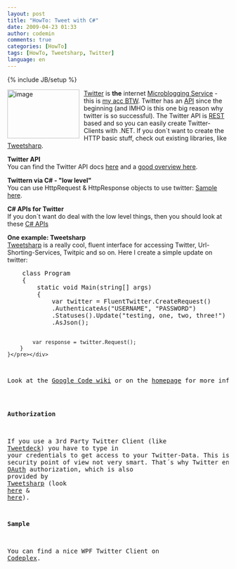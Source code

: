 ```yaml
---
layout: post
title: "HowTo: Tweet with C#"
date: 2009-04-23 01:33
author: codemin
comments: true
categories: [HowTo]
tags: [HowTo, Tweetsharp, Twitter]
language: en
---
```

{% include JB/setup %}
<p><a href="{{BASE_PATH}}/assets/wp-images-en/image82.png"><img style="border-top-width: 0px; border-left-width: 0px; border-bottom-width: 0px; margin: 0px 10px 0px 0px; border-right-width: 0px" height="111" alt="image" src="{{BASE_PATH}}/assets/wp-images-en/image-thumb97.png" width="164" align="left" border="0" /></a><a href="http://twitter.com">Twitter</a> is <strong>the</strong> internet <a href="http://en.wikipedia.org/wiki/Micro-blogging">Microblogging Service</a> - this is <a href="http://twitter.com/robert0muehsig">my acc BTW</a>. Twitter has an <a href="http://apiwiki.twitter.com/">API</a> since the beginning (and IMHO is this one big reason why twitter is so successful). The Twitter API is <a href="http://en.wikipedia.org/wiki/Representational_State_Transfer">REST</a> based and so you can easily create Twitter-Clients with .NET. If you don&#180;t want to create the HTTP basic stuff, check out existing libraries, like <a href="http://code.google.com/p/tweetsharp/">Tweetsharp</a>. </p> 
<!--more-->
  <p><strong>Twitter API      <br /></strong>You can find the Twitter API docs <a href="http://apiwiki.twitter.com/">here</a> and a <a href="http://apiwiki.twitter.com/Things-Every-Developer-Should-Know">good overview here</a>. </p>  <p><strong>Twittern via C# - &quot;low level&quot;</strong>     <br />You can use HttpRequest &amp; HttpResponse objects to use twitter: <a href="http://psantos-blog.zi-yu.com/?p=197">Sample here</a>.</p>  <p><strong>C# APIs for Twitter      <br /></strong>If you don&#180;t want do deal with the low level things, then you should look at these <a href="http://apiwiki.twitter.com/Libraries#C/NET">C# APIs</a></p>  <p><strong>One example: Tweetsharp      <br /></strong><a href="http://code.google.com/p/tweetsharp/">Tweetsharp</a> is a really cool, fluent interface for accessing Twitter, Url-Shorting-Services, Twitpic and so on. Here I create a simple update on twitter:</p>  <div class="wlWriterSmartContent" id="scid:812469c5-0cb0-4c63-8c15-c81123a09de7:a14dbc2a-9b8a-4438-85a1-3829edb17bbb" style="padding-right: 0px; display: inline; padding-left: 0px; float: none; padding-bottom: 0px; margin: 0px; padding-top: 0px"><pre name="code" class="c#">    class Program
    {
        static void Main(string[] args)
        {
            var twitter = FluentTwitter.CreateRequest()
            .AuthenticateAs("USERNAME", "PASSWORD")
            .Statuses().Update("testing, one, two, three!")
            .AsJson();

            var response = twitter.Request();
        }
    }</pre></div>

<p>Look at the <a href="http://code.google.com/p/tweetsharp/w/list">Google Code wiki</a> or on the <a href="http://tweetsharp.com/">homepage</a> for more information. </p>

<p><strong>Authorization</strong> 

  <br />If you use a 3rd Party Twitter Client (like <a href="http://www.tweetdeck.com/">Tweetdeck</a>) you have to type in your credentials to get access to your Twitter-Data. This is from a security point of view not very smart. That&#180;s why Twitter enabled <a href="http://oauth.net/">OAuth</a> authorization, which is also provided by <a href="http://apiwiki.twitter.com/OAuth-FAQ">Tweetsharp</a> (look <a href="http://tweetsharp.com/?p=68">here</a> &amp; <a href="http://tweetsharp.com/?p=60">here</a>).</p>

<p><strong>Sample</strong> 

  <br />You can find a nice WPF Twitter Client on <a href="http://digitweet.codeplex.com/">Codeplex</a>.</p>

